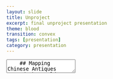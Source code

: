 ```yaml
---
layout: slide
title: Unproject
excerpt: final unproject presentation
theme: blood
transition: convex
tags: [presentation]
category: presentation
---
```

<section data-markdown>
  <textarea data-template>
    ## Mapping Chinese Antiques Around the World
    Maggie Li & Rosanna Zhou
    ---
    <section>
      ## Scope
    </section>
    <section>
      **Main focus:**
        - reclaiming Chinese antiques scattered around the world
    </section>
    <section> 
      **Key Aspects:**
        - justice of ownership
        - visualization of social issue
    </section>
    ---
    <section>
      ## Data
    </section>
    <section>
      **For all Chinese antiques from every museums globally:**
        - their current location
        - their number
        - their metadata
        - their origining date and place
    </section>
    ---
    <section>
      ## Techniques
    </section>
    ---
    <section>
      ## Aims
    </section>
    ---
    <section>
      ## Values & Ethics
    </section>
    ---
    <section>
      ## Resources
    </section>
    ---
    <section>
      ## Workplan
    </section>
  </textarea>
</section>
